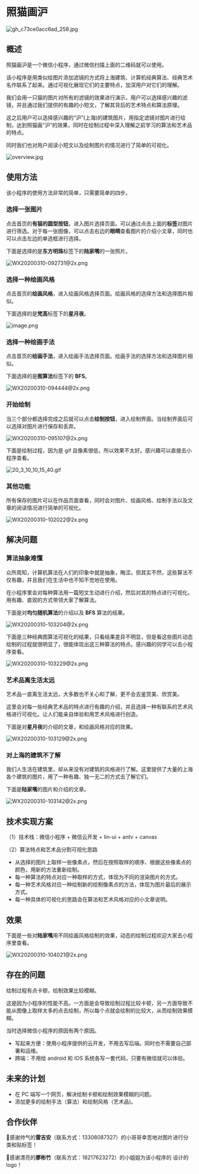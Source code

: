 # 照猫画沪

![gh_c73ce0acc6ad_258.jpg](https://i.loli.net/2020/03/10/QU2AbRqE4oaIMrB.jpg)

## 概述

照猫画沪是一个微信小程序，通过微信扫描上面的二维码就可以使用。

该小程序是用类似给图片添加滤镜的方式将上海建筑、计算机经典算法、经典艺术名作联系了起来。通过可视化展现它们的主要特点，加深用户对它们的理解。

我们会用一只猫的图片对所有的滤镜的效果进行演示，用户可以选择感兴趣的滤镜，并且通过我们提供的有趣的小短文，了解其背后的艺术特点和算法原理。

这之后用户可以选择感兴趣的“沪”(上海)的建筑图片，用指定滤镜对图片进行绘 制，达到照猫画“沪”的效果，同时在绘制过程中深入理解之前学习的算法和艺术品的特点。

同时我们也对用户阅读小短文以及绘制图片的情况进行了简单的可视化。

![overview.jpg](https://i.loli.net/2020/03/10/PTfNrplFeuKXb58.png)

## 使用方法

该小程序的使用方法非常的简单，只需要简单的四步。

### 选择一张图片

点击首页的**有猫的圆型按钮**，进入图片选择页面。可以通过点击上面的**标签**对图片进行筛选。对于每一张图像，可以点击右边的**眼睛**查看图片的介绍小文章，同时也可以点击左边的单选框进行选择。

下面是选择的是**东方明珠**标签下的**陆家嘴**的一张照片。

![WX20200310-092731@2x.png](https://i.loli.net/2020/03/10/u1cGD9Aoq7Hl5Rb.png)

### 选择一种绘画风格

点击首页的**绘画风格**，进入绘画风格选择页面。绘画风格的选择方法和选择图片相似。

下面选择的是**梵高**标签下的**星月夜**。

![image.png](https://i.loli.net/2020/03/10/eZ4HhT9cVXbJPvS.png)

### 选择一种绘画手法

点击首页的**绘画手法**，进入绘画手法选择页面。绘画手法的选择方法和选择图片相似。

下面选择的是**图算法**标签下的 **BFS**。

![WX20200310-094444@2x.png](https://i.loli.net/2020/03/10/Wxbr7E85BIpsLnu.png)

### 开始绘制

当三个部分都选择完成之后就可以点击**绘制按钮**，进入绘制界面。当绘制界面后可以选择对图片进行保存和丢弃。

![WX20200310-095107@2x.png](https://i.loli.net/2020/03/10/wCVn3SGtx6laJIB.png)

下面是绘制过程，因为是 gif 且像素很低，所以效果不太好。感兴趣可以直接去小程序查看。

![20_3_10_10_15_40.gif](https://i.loli.net/2020/03/10/j5NbZhea2nRJQOk.gif)

### 其他功能

所有保存的图片可以在作品页面查看，同时会对图片、绘画风格、绘制手法以及文章的阅读情况进行简单的可视化。

![WX20200310-102022@2x.png](https://i.loli.net/2020/03/10/qeUlJQzAVH2RvcS.png)

## 解决问题

### 算法抽象难懂

众所周知，计算机算法在人们的印象中就是抽象，晦涩。但其实不然，这些算法不仅有趣，并且我们在生活中也不知不觉地在使用。

在小程序里会对每种算法用一篇短文生动进行介绍，然后对其的特点进行可视化。用有趣、直观的方式带领大家了解算法。

下面是对**均匀随机算法**的介绍以及 **BFS** 算法的结果。

![WX20200310-103204@2x.png](https://i.loli.net/2020/03/10/jgA74pBvSnbXWtZ.png)

下面是三种经典图算法可视化的结果，只看结果差异不明显，但是看这些图片动态绘制的过程就很明显了，很能体现出这三种算法的特点。感兴趣的同学可以去小程序查看。

![WX20200310-103229@2x.png](https://i.loli.net/2020/03/10/1gtCiuTNHmEbPFY.png)

### 艺术品离生活太远

艺术品一直离生活太远，大多数也不关心和了解，更不会去鉴赏美、欣赏美。

这里会对每一些经典艺术品的特点进行有趣的介绍，并且选择一种有联系的艺术⻛格进行可视化。让人们能亲自体验和用艺术⻛格进行创造。

下面是对**星月夜**的介绍的文章，和绘画风格对应的效果。

![WX20200310-103129@2x.png](https://i.loli.net/2020/03/10/5Q16KfPsvngqpcD.png)

### 对上海的建筑不了解

我们人生活在建筑里，却从来没有对建筑的风格进行了解。这里提供了大量的上海各个建筑的图片，用了一种有趣、独一无二的方式去了解它们。

下面是**陆家嘴**的图片和介绍的文章。

![WX20200310-103142@2x.png](https://i.loli.net/2020/03/10/CY53TtZSRNndksB.png)

## 技术实现方案

（1）技术栈：微信小程序 + 微信云开发 + lin-ui + antv + canvas

（2）算法特点和艺术品分割可视化思路

- 从选择的图片上取样一些像素点，然后在按照取样的顺序、根据这些像素点的颜色，用新的方法重新绘制。
- 每一种算法的特点对应一种取样的方式，体现为不同的渲染图片的方式。
- 每一种艺术风格对应一种绘制新的绘制像素点的方法，体现为图片最后的展示方式。
- 每一种具体的可视化的思路会在算法和艺术风格对应的小文章说明。
  
## 效果

下面是一些对**陆家嘴**用不同绘画风格绘制的效果，动态的绘制过程欢迎大家去小程序里查看。

![WX20200310-104021@2x.png](https://i.loli.net/2020/03/10/lMfeUboOcXySgwj.png)

## 存在的问题

绘制过程有点卡顿，绘制效果比较模糊。

这是因为小程序的性能不高。一方面是会导致绘制过程比较卡顿，另一方面导致不能从图像上取样太多的点去绘制，所以每个点就会绘制的比较大，从而绘制效果模糊。

当时选择微信小程序的原因有两个原因。

- 写起来方便：使用小程序提供的云开发，不用去写后端。同时也不需要自己部署和运维。
- 跨端：不用给 android 和 IOS 系统各写一套代码，只要有微信就可以体验。

## 未来的计划

- 在 PC 端写一个网页，解决绘制卡顿和绘制效果模糊的问题。
- 添加更多的绘制手法（算法）和绘制风格（艺术品)。
  
## 合作伙伴

🚀感谢帅气的**雷吉安**（联系方式：13308087327）的小哥哥幸苦地对图片进行分类和贴标签！

🚀感谢漂亮的**廖彬竹**（联系方式：18217623272）的小姐姐为该小程序的 设计的 logo！

